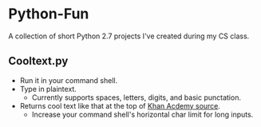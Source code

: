 # Python-Fun
A collection of short Python 2.7 projects I've created during my CS class.
## Cooltext.py
* Run it in your command shell.
* Type in plaintext.
  * Currently supports spaces, letters, digits, and basic punctation.
* Returns cool text like that at the top of [Khan Acdemy source](view-source:https://www.khanacademy.org/).
  * Increase your command shell's horizontal char limit for long inputs.
